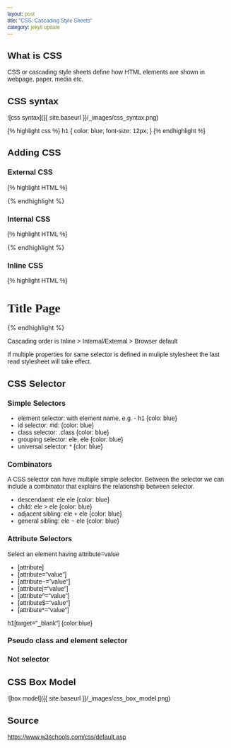 ```yaml
---
layout: post
title: "CSS: Cascading Style Sheets"
category: jekyll update
---
```


## What is CSS
CSS or cascading style sheets define how HTML elements are shown in webpage, paper, media etc.

## CSS syntax

![css syntax]({{ site.baseurl }}/_images/css_syntax.png)

{% highlight css %}
h1 {
    color: blue;
    font-size: 12px;
}
{% endhighlight %}

## Adding CSS

### External CSS
{% highlight HTML %}
<html>
    <head>
        <link rel="stylesheet" type="text/css" href="mystyle.css">
    </head>
    <body>
    </body>
</html>
{% endhighlight %}

### Internal CSS

{% highlight HTML %}
<html>
    <head>
        <style>
            * {
                font-family: "Malgun Gothic", sans-serif;
            }
        </style>
    </head>
    <body>
    </body>
</hmlt>
{% endhighlight %}

### Inline CSS

{% highlight HTML %}
<html>
    <head>
    </head>
    <body>
        <h1 style="font-family: 'Malgun Gothic'"> Title Page </h1>
    </body>
</html>
{% endhighlight %}


Cascading order is Inline > Internal/External > Browser default

If multiple properties for same selector is defined in muliple stylesheet the last read stylesheet will take effect.

## CSS Selector

### Simple Selectors
- element selector: with element name, e.g. - h1 {colo: blue}
- id selector: #id: {color: blue}
- class selector: .class {color: blue}
- grouping selector: ele, ele {color: blue}
- universal selector: * {clor: blue}

### Combinators
A CSS selector can have multiple simple selector. Between the selector we can include a combinator that explains the relationship between selector. 
- descendaent: ele ele {color: blue}
- child: ele > ele {color: blue}
- adjacent sibling: ele + ele {color: blue}
- general sibling: ele ~ ele {color: blue} 

### Attribute Selectors
Select an element having attribute=value
- [attribute]
- [attribute="value"]
- [attribute~="value"]
- [attribute\|="value"]
- [attribute^="value"]
- [attribute$="value"]
- [attribute*="value"]

h1[target="_blank"] {color:blue}

### Pseudo class and element selector

### Not selector

## CSS Box Model

![box model]({{ site.baseurl }}/_images/css_box_model.png)

## Source
https://www.w3schools.com/css/default.asp